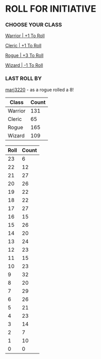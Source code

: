 # ROLL FOR INITIATIVE
### CHOOSE YOUR CLASS

[Warrior | +1 To Roll](https://github.com/benjaminsampica/benjaminsampica/issues/new?title=roll%7Cwarrior&body=Just+click+%27Submit+new+issue%27.)

[Cleric | +1 To Roll](https://github.com/benjaminsampica/benjaminsampica/issues/new?title=roll%7Ccleric&body=Just+click+%27Submit+new+issue%27.)

[Rogue | +3 To Roll](https://github.com/benjaminsampica/benjaminsampica/issues/new?title=roll%7Crogue&body=Just+click+%27Submit+new+issue%27.)

[Wizard | -1 To Roll](https://github.com/benjaminsampica/benjaminsampica/issues/new?title=roll%7Cwizard&body=Just+click+%27Submit+new+issue%27.)
### LAST ROLL BY
[marj3220](https://www.github.com/marj3220) - as a rogue rolled a 8!

|Class|Count|
|-|-|
|Warrior|131|
|Cleric|65|
|Rogue|165|
|Wizard|109|

|Roll|Count|
|-|-|
|23|6
|22|12
|21|27
|20|26
|19|22
|18|22
|17|27
|16|15
|15|26
|14|20
|13|24
|12|23
|11|15
|10|23
|9|32
|8|20
|7|29
|6|26
|5|21
|4|23
|3|14
|2|7
|1|10
|0|0
